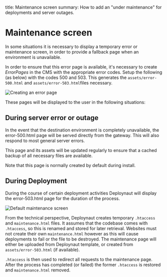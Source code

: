 title: Maintenance screen
summary: How to add an "under maintenance" for deployments and server outages.

# Maintenance screen

In some situations it is necessary to display a temporary error or maintenance screen, in order to provide a
fallback page when an environment is unavailable.

In order to ensure that this error page is available, it's necessary to create *ErrorPages* in the CMS with
the appropriate error codes. Setup the following (as below) with the codes 500 and 503. This generates the
`assets/error-500.html` and `assets/error-503.html`files necessary.

![Creating an error page](/_images/creating-an-error-page.png)

These pages will be displayed to the user in the following situations:

## During server error or outage

In the event that the destination environment is completely unavailable, the error-500.html page will be served directly
from the gateway.  This will also respond to most general server errors.

This page and its assets will be updated regularly to ensure that a cached backup of all necessary files are available.

Note that this page is normally created by default during install.

## During Deployment

During the course of certain deployment activities Deploynaut will display the error-503.html page for the duration
of the process.

![Default maintenance screen](/_images/default-maintenance-screen.jpg)

From the technical perspective, Deploynaut creates temporary `.htaccess` and `maintenance.html` files. It assumes that
the codebase comes with `.htaccess`, so this is renamed and stored for later retrieval. Websites must not create their
own `maintenance.html` however as this will cause deployments to fail or the file to be destroyed. The maintenance page
will either be uploaded from Deploynaut template, or created from `assets/error-503.html` (if available).

`.htaccess` is then used to redirect all requests to the maintenance page. After the process has completed (or failed)
the former `.htaccess` is restored and `maintenance.html` removed.

